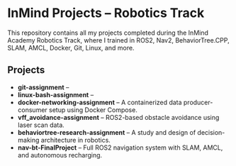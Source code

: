 # InMind Projects – Robotics Track

This repository contains all my projects completed during the InMind Academy Robotics Track, where I trained in ROS2, Nav2, BehaviorTree.CPP, SLAM, AMCL, Docker, Git, Linux, and more.

## Projects

- **git-assignment** –
- **linux-bash-assignment** –
- **docker-networking-assignment** – A containerized data producer-consumer setup using Docker Compose.
- **vff_avoidance-assignment** – ROS2-based obstacle avoidance using laser scan data.
- **behaviortree-research-assignment** – A study and design of decision-making architecture in robotics.
- **nav-bt-FinalProject** – Full ROS2 navigation system with SLAM, AMCL, and autonomous recharging.


